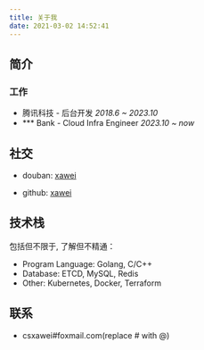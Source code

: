 ```yaml
---
title: 关于我
date: 2021-03-02 14:52:41
---
```


## 简介
### 工作
- 腾讯科技 - 后台开发  *2018.6 ~ 2023.10*
- \*** Bank - Cloud Infra Engineer *2023.10 ~ now*

## 社交

- douban: [xawei](https://www.douban.com/people/goanda/)

- github: [xawei](https://github.com/xawei)


## 技术栈

包括但不限于, 了解但不精通：

- Program Language: Golang, C/C++
- Database: ETCD, MySQL, Redis
- Other: Kubernetes, Docker, Terraform

## 联系

- <i class="fa-solid fa-envelope"></i> csxawei#foxmail.com(replace # with @)
